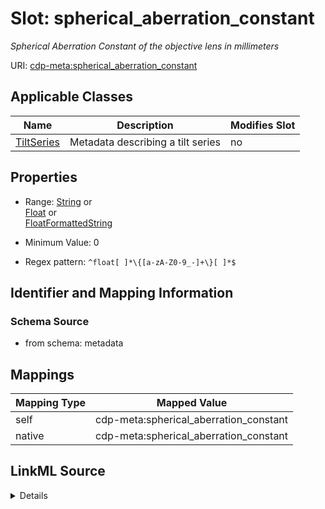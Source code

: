 

# Slot: spherical_aberration_constant


_Spherical Aberration Constant of the objective lens in millimeters_



URI: [cdp-meta:spherical_aberration_constant](metadataspherical_aberration_constant)



<!-- no inheritance hierarchy -->





## Applicable Classes

| Name | Description | Modifies Slot |
| --- | --- | --- |
| [TiltSeries](TiltSeries.md) | Metadata describing a tilt series |  no  |







## Properties

* Range: [String](String.md)&nbsp;or&nbsp;<br />[Float](Float.md)&nbsp;or&nbsp;<br />[FloatFormattedString](FloatFormattedString.md)

* Minimum Value: 0

* Regex pattern: `^float[ ]*\{[a-zA-Z0-9_-]+\}[ ]*$`





## Identifier and Mapping Information







### Schema Source


* from schema: metadata




## Mappings

| Mapping Type | Mapped Value |
| ---  | ---  |
| self | cdp-meta:spherical_aberration_constant |
| native | cdp-meta:spherical_aberration_constant |




## LinkML Source

<details>
```yaml
name: spherical_aberration_constant
description: Spherical Aberration Constant of the objective lens in millimeters
from_schema: metadata
rank: 1000
alias: spherical_aberration_constant
owner: TiltSeries
domain_of:
- TiltSeries
range: string
inlined: true
inlined_as_list: true
minimum_value: 0
pattern: ^float[ ]*\{[a-zA-Z0-9_-]+\}[ ]*$
unit:
  symbol: mm
  descriptive_name: millimeters
any_of:
- range: float
  minimum_value: 0
- range: FloatFormattedString

```
</details>